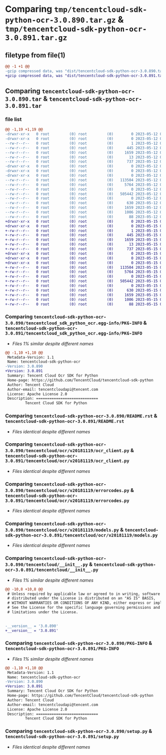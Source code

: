 # Comparing `tmp/tencentcloud-sdk-python-ocr-3.0.890.tar.gz` & `tmp/tencentcloud-sdk-python-ocr-3.0.891.tar.gz`

## filetype from file(1)

```diff
@@ -1 +1 @@
-gzip compressed data, was "dist/tencentcloud-sdk-python-ocr-3.0.890.tar", last modified: Fri May 12 03:11:33 2023, max compression
+gzip compressed data, was "dist/tencentcloud-sdk-python-ocr-3.0.891.tar", last modified: Mon May 15 03:57:41 2023, max compression
```

## Comparing `tencentcloud-sdk-python-ocr-3.0.890.tar` & `tencentcloud-sdk-python-ocr-3.0.891.tar`

### file list

```diff
@@ -1,19 +1,19 @@
-drwxr-xr-x   0 root         (0) root         (0)        0 2023-05-12 03:11:33.000000 tencentcloud-sdk-python-ocr-3.0.890/
-drwxr-xr-x   0 root         (0) root         (0)        0 2023-05-12 03:11:33.000000 tencentcloud-sdk-python-ocr-3.0.890/tencentcloud_sdk_python_ocr.egg-info/
--rw-r--r--   0 root         (0) root         (0)        1 2023-05-12 03:11:33.000000 tencentcloud-sdk-python-ocr-3.0.890/tencentcloud_sdk_python_ocr.egg-info/dependency_links.txt
--rw-r--r--   0 root         (0) root         (0)      445 2023-05-12 03:11:33.000000 tencentcloud-sdk-python-ocr-3.0.890/tencentcloud_sdk_python_ocr.egg-info/SOURCES.txt
--rw-r--r--   0 root         (0) root         (0)     1659 2023-05-12 03:11:33.000000 tencentcloud-sdk-python-ocr-3.0.890/tencentcloud_sdk_python_ocr.egg-info/PKG-INFO
--rw-r--r--   0 root         (0) root         (0)       13 2023-05-12 03:11:33.000000 tencentcloud-sdk-python-ocr-3.0.890/tencentcloud_sdk_python_ocr.egg-info/top_level.txt
--rw-r--r--   0 root         (0) root         (0)      737 2023-05-12 03:11:32.000000 tencentcloud-sdk-python-ocr-3.0.890/README.rst
-drwxr-xr-x   0 root         (0) root         (0)        0 2023-05-12 03:11:33.000000 tencentcloud-sdk-python-ocr-3.0.890/tencentcloud/
-drwxr-xr-x   0 root         (0) root         (0)        0 2023-05-12 03:11:33.000000 tencentcloud-sdk-python-ocr-3.0.890/tencentcloud/ocr/
-drwxr-xr-x   0 root         (0) root         (0)        0 2023-05-12 03:11:33.000000 tencentcloud-sdk-python-ocr-3.0.890/tencentcloud/ocr/v20181119/
--rw-r--r--   0 root         (0) root         (0)   113504 2023-05-12 03:11:32.000000 tencentcloud-sdk-python-ocr-3.0.890/tencentcloud/ocr/v20181119/ocr_client.py
--rw-r--r--   0 root         (0) root         (0)     5764 2023-05-12 03:11:32.000000 tencentcloud-sdk-python-ocr-3.0.890/tencentcloud/ocr/v20181119/errorcodes.py
--rw-r--r--   0 root         (0) root         (0)        0 2023-05-12 03:11:32.000000 tencentcloud-sdk-python-ocr-3.0.890/tencentcloud/ocr/v20181119/__init__.py
--rw-r--r--   0 root         (0) root         (0)   505442 2023-05-12 03:11:32.000000 tencentcloud-sdk-python-ocr-3.0.890/tencentcloud/ocr/v20181119/models.py
--rw-r--r--   0 root         (0) root         (0)        0 2023-05-12 03:11:32.000000 tencentcloud-sdk-python-ocr-3.0.890/tencentcloud/ocr/__init__.py
--rw-r--r--   0 root         (0) root         (0)      630 2023-05-12 03:11:32.000000 tencentcloud-sdk-python-ocr-3.0.890/tencentcloud/__init__.py
--rw-r--r--   0 root         (0) root         (0)     1659 2023-05-12 03:11:33.000000 tencentcloud-sdk-python-ocr-3.0.890/PKG-INFO
--rw-r--r--   0 root         (0) root         (0)     1006 2023-05-12 03:11:32.000000 tencentcloud-sdk-python-ocr-3.0.890/setup.py
--rw-r--r--   0 root         (0) root         (0)       88 2023-05-12 03:11:33.000000 tencentcloud-sdk-python-ocr-3.0.890/setup.cfg
+drwxr-xr-x   0 root         (0) root         (0)        0 2023-05-15 03:57:41.000000 tencentcloud-sdk-python-ocr-3.0.891/
+drwxr-xr-x   0 root         (0) root         (0)        0 2023-05-15 03:57:41.000000 tencentcloud-sdk-python-ocr-3.0.891/tencentcloud_sdk_python_ocr.egg-info/
+-rw-r--r--   0 root         (0) root         (0)        1 2023-05-15 03:57:41.000000 tencentcloud-sdk-python-ocr-3.0.891/tencentcloud_sdk_python_ocr.egg-info/dependency_links.txt
+-rw-r--r--   0 root         (0) root         (0)      445 2023-05-15 03:57:41.000000 tencentcloud-sdk-python-ocr-3.0.891/tencentcloud_sdk_python_ocr.egg-info/SOURCES.txt
+-rw-r--r--   0 root         (0) root         (0)     1659 2023-05-15 03:57:41.000000 tencentcloud-sdk-python-ocr-3.0.891/tencentcloud_sdk_python_ocr.egg-info/PKG-INFO
+-rw-r--r--   0 root         (0) root         (0)       13 2023-05-15 03:57:41.000000 tencentcloud-sdk-python-ocr-3.0.891/tencentcloud_sdk_python_ocr.egg-info/top_level.txt
+-rw-r--r--   0 root         (0) root         (0)      737 2023-05-15 03:57:41.000000 tencentcloud-sdk-python-ocr-3.0.891/README.rst
+drwxr-xr-x   0 root         (0) root         (0)        0 2023-05-15 03:57:41.000000 tencentcloud-sdk-python-ocr-3.0.891/tencentcloud/
+drwxr-xr-x   0 root         (0) root         (0)        0 2023-05-15 03:57:41.000000 tencentcloud-sdk-python-ocr-3.0.891/tencentcloud/ocr/
+drwxr-xr-x   0 root         (0) root         (0)        0 2023-05-15 03:57:41.000000 tencentcloud-sdk-python-ocr-3.0.891/tencentcloud/ocr/v20181119/
+-rw-r--r--   0 root         (0) root         (0)   113504 2023-05-15 03:57:41.000000 tencentcloud-sdk-python-ocr-3.0.891/tencentcloud/ocr/v20181119/ocr_client.py
+-rw-r--r--   0 root         (0) root         (0)     5764 2023-05-15 03:57:41.000000 tencentcloud-sdk-python-ocr-3.0.891/tencentcloud/ocr/v20181119/errorcodes.py
+-rw-r--r--   0 root         (0) root         (0)        0 2023-05-15 03:57:41.000000 tencentcloud-sdk-python-ocr-3.0.891/tencentcloud/ocr/v20181119/__init__.py
+-rw-r--r--   0 root         (0) root         (0)   505442 2023-05-15 03:57:41.000000 tencentcloud-sdk-python-ocr-3.0.891/tencentcloud/ocr/v20181119/models.py
+-rw-r--r--   0 root         (0) root         (0)        0 2023-05-15 03:57:41.000000 tencentcloud-sdk-python-ocr-3.0.891/tencentcloud/ocr/__init__.py
+-rw-r--r--   0 root         (0) root         (0)      630 2023-05-15 03:57:41.000000 tencentcloud-sdk-python-ocr-3.0.891/tencentcloud/__init__.py
+-rw-r--r--   0 root         (0) root         (0)     1659 2023-05-15 03:57:41.000000 tencentcloud-sdk-python-ocr-3.0.891/PKG-INFO
+-rw-r--r--   0 root         (0) root         (0)     1006 2023-05-15 03:57:41.000000 tencentcloud-sdk-python-ocr-3.0.891/setup.py
+-rw-r--r--   0 root         (0) root         (0)       88 2023-05-15 03:57:41.000000 tencentcloud-sdk-python-ocr-3.0.891/setup.cfg
```

### Comparing `tencentcloud-sdk-python-ocr-3.0.890/tencentcloud_sdk_python_ocr.egg-info/PKG-INFO` & `tencentcloud-sdk-python-ocr-3.0.891/tencentcloud_sdk_python_ocr.egg-info/PKG-INFO`

 * *Files 1% similar despite different names*

```diff
@@ -1,10 +1,10 @@
 Metadata-Version: 1.1
 Name: tencentcloud-sdk-python-ocr
-Version: 3.0.890
+Version: 3.0.891
 Summary: Tencent Cloud Ocr SDK for Python
 Home-page: https://github.com/TencentCloud/tencentcloud-sdk-python
 Author: Tencent Cloud
 Author-email: tencentcloudapi@tencent.com
 License: Apache License 2.0
 Description: ============================
         Tencent Cloud SDK for Python
```

### Comparing `tencentcloud-sdk-python-ocr-3.0.890/README.rst` & `tencentcloud-sdk-python-ocr-3.0.891/README.rst`

 * *Files identical despite different names*

### Comparing `tencentcloud-sdk-python-ocr-3.0.890/tencentcloud/ocr/v20181119/ocr_client.py` & `tencentcloud-sdk-python-ocr-3.0.891/tencentcloud/ocr/v20181119/ocr_client.py`

 * *Files identical despite different names*

### Comparing `tencentcloud-sdk-python-ocr-3.0.890/tencentcloud/ocr/v20181119/errorcodes.py` & `tencentcloud-sdk-python-ocr-3.0.891/tencentcloud/ocr/v20181119/errorcodes.py`

 * *Files identical despite different names*

### Comparing `tencentcloud-sdk-python-ocr-3.0.890/tencentcloud/ocr/v20181119/models.py` & `tencentcloud-sdk-python-ocr-3.0.891/tencentcloud/ocr/v20181119/models.py`

 * *Files identical despite different names*

### Comparing `tencentcloud-sdk-python-ocr-3.0.890/tencentcloud/__init__.py` & `tencentcloud-sdk-python-ocr-3.0.891/tencentcloud/__init__.py`

 * *Files 1% similar despite different names*

```diff
@@ -10,8 +10,8 @@
 # Unless required by applicable law or agreed to in writing, software
 # distributed under the License is distributed on an "AS IS" BASIS,
 # WITHOUT WARRANTIES OR CONDITIONS OF ANY KIND, either express or implied.
 # See the License for the specific language governing permissions and
 # limitations under the License.
 
 
-__version__ = '3.0.890'
+__version__ = '3.0.891'
```

### Comparing `tencentcloud-sdk-python-ocr-3.0.890/PKG-INFO` & `tencentcloud-sdk-python-ocr-3.0.891/PKG-INFO`

 * *Files 1% similar despite different names*

```diff
@@ -1,10 +1,10 @@
 Metadata-Version: 1.1
 Name: tencentcloud-sdk-python-ocr
-Version: 3.0.890
+Version: 3.0.891
 Summary: Tencent Cloud Ocr SDK for Python
 Home-page: https://github.com/TencentCloud/tencentcloud-sdk-python
 Author: Tencent Cloud
 Author-email: tencentcloudapi@tencent.com
 License: Apache License 2.0
 Description: ============================
         Tencent Cloud SDK for Python
```

### Comparing `tencentcloud-sdk-python-ocr-3.0.890/setup.py` & `tencentcloud-sdk-python-ocr-3.0.891/setup.py`

 * *Files identical despite different names*

